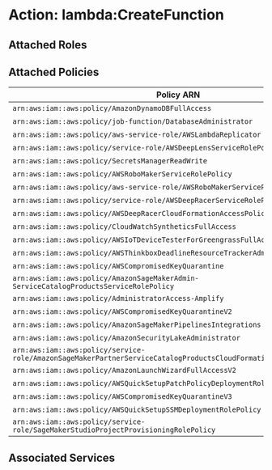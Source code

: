 # Action: lambda:CreateFunction

## Attached Roles

## Attached Policies

| Policy ARN | Policy Name |
|------------|-------------|
| `arn:aws:iam::aws:policy/AmazonDynamoDBFullAccess` | [AmazonDynamoDBFullAccess](../policies.md#amazondynamodbfullaccess) |
| `arn:aws:iam::aws:policy/job-function/DatabaseAdministrator` | [DatabaseAdministrator](../policies.md#databaseadministrator) |
| `arn:aws:iam::aws:policy/aws-service-role/AWSLambdaReplicator` | [AWSLambdaReplicator](../policies.md#awslambdareplicator) |
| `arn:aws:iam::aws:policy/service-role/AWSDeepLensServiceRolePolicy` | [AWSDeepLensServiceRolePolicy](../policies.md#awsdeeplensservicerolepolicy) |
| `arn:aws:iam::aws:policy/SecretsManagerReadWrite` | [SecretsManagerReadWrite](../policies.md#secretsmanagerreadwrite) |
| `arn:aws:iam::aws:policy/AWSRoboMakerServiceRolePolicy` | [AWSRoboMakerServiceRolePolicy](../policies.md#awsrobomakerservicerolepolicy) |
| `arn:aws:iam::aws:policy/aws-service-role/AWSRoboMakerServicePolicy` | [AWSRoboMakerServicePolicy](../policies.md#awsrobomakerservicepolicy) |
| `arn:aws:iam::aws:policy/service-role/AWSDeepRacerServiceRolePolicy` | [AWSDeepRacerServiceRolePolicy](../policies.md#awsdeepracerservicerolepolicy) |
| `arn:aws:iam::aws:policy/AWSDeepRacerCloudFormationAccessPolicy` | [AWSDeepRacerCloudFormationAccessPolicy](../policies.md#awsdeepracercloudformationaccesspolicy) |
| `arn:aws:iam::aws:policy/CloudWatchSyntheticsFullAccess` | [CloudWatchSyntheticsFullAccess](../policies.md#cloudwatchsyntheticsfullaccess) |
| `arn:aws:iam::aws:policy/AWSIoTDeviceTesterForGreengrassFullAccess` | [AWSIoTDeviceTesterForGreengrassFullAccess](../policies.md#awsiotdevicetesterforgreengrassfullaccess) |
| `arn:aws:iam::aws:policy/AWSThinkboxDeadlineResourceTrackerAdminPolicy` | [AWSThinkboxDeadlineResourceTrackerAdminPolicy](../policies.md#awsthinkboxdeadlineresourcetrackeradminpolicy) |
| `arn:aws:iam::aws:policy/AWSCompromisedKeyQuarantine` | [AWSCompromisedKeyQuarantine](../policies.md#awscompromisedkeyquarantine) |
| `arn:aws:iam::aws:policy/AmazonSageMakerAdmin-ServiceCatalogProductsServiceRolePolicy` | [AmazonSageMakerAdmin-ServiceCatalogProductsServiceRolePolicy](../policies.md#amazonsagemakeradmin-servicecatalogproductsservicerolepolicy) |
| `arn:aws:iam::aws:policy/AdministratorAccess-Amplify` | [AdministratorAccess-Amplify](../policies.md#administratoraccess-amplify) |
| `arn:aws:iam::aws:policy/AWSCompromisedKeyQuarantineV2` | [AWSCompromisedKeyQuarantineV2](../policies.md#awscompromisedkeyquarantinev2) |
| `arn:aws:iam::aws:policy/AmazonSageMakerPipelinesIntegrations` | [AmazonSageMakerPipelinesIntegrations](../policies.md#amazonsagemakerpipelinesintegrations) |
| `arn:aws:iam::aws:policy/AmazonSecurityLakeAdministrator` | [AmazonSecurityLakeAdministrator](../policies.md#amazonsecuritylakeadministrator) |
| `arn:aws:iam::aws:policy/service-role/AmazonSageMakerPartnerServiceCatalogProductsCloudFormationServiceRolePolicy` | [AmazonSageMakerPartnerServiceCatalogProductsCloudFormationServiceRolePolicy](../policies.md#amazonsagemakerpartnerservicecatalogproductscloudformationservicerolepolicy) |
| `arn:aws:iam::aws:policy/AmazonLaunchWizardFullAccessV2` | [AmazonLaunchWizardFullAccessV2](../policies.md#amazonlaunchwizardfullaccessv2) |
| `arn:aws:iam::aws:policy/AWSQuickSetupPatchPolicyDeploymentRolePolicy` | [AWSQuickSetupPatchPolicyDeploymentRolePolicy](../policies.md#awsquicksetuppatchpolicydeploymentrolepolicy) |
| `arn:aws:iam::aws:policy/AWSCompromisedKeyQuarantineV3` | [AWSCompromisedKeyQuarantineV3](../policies.md#awscompromisedkeyquarantinev3) |
| `arn:aws:iam::aws:policy/AWSQuickSetupSSMDeploymentRolePolicy` | [AWSQuickSetupSSMDeploymentRolePolicy](../policies.md#awsquicksetupssmdeploymentrolepolicy) |
| `arn:aws:iam::aws:policy/service-role/SageMakerStudioProjectProvisioningRolePolicy` | [SageMakerStudioProjectProvisioningRolePolicy](../policies.md#sagemakerstudioprojectprovisioningrolepolicy) |

## Associated Services

